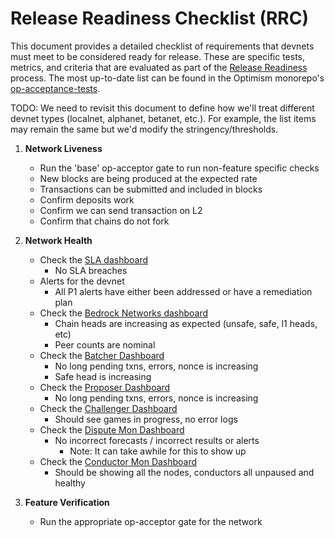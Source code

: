 # Release Readiness Checklist (RRC)

This document provides a detailed checklist of requirements that devnets must meet to be considered ready for release. These are specific tests, metrics, and criteria that are evaluated as part of the [Release Readiness](./release-readiness.md) process. 
The most up-to-date list can be found in the Optimism monorepo's [op-acceptance-tests](https://github.com/ethereum-optimism/optimism/tree/develop/op-acceptance-tests). 

TODO: We need to revisit this document to define how we'll treat different devnet types (localnet, alphanet, betanet, etc.). For example, the list items may remain the same but we'd modify the stringency/thresholds.


1. **Network Liveness**
   - Run the 'base' op-acceptor gate to run non-feature specific checks
   - New blocks are being produced at the expected rate
   - Transactions can be submitted and included in blocks
   - Confirm deposits work
   - Confirm we can send transaction on L2
   - Confirm that chains do not fork

2. **Network Health**
   - Check the [SLA dashboard](https://optimistic.grafana.net/goto/WGOaGN1NR?orgId=1)
      - No SLA breaches
   - Alerts for the devnet
      - All P1 alerts have either been addressed or have a remediation plan
   - Check the [Bedrock Networks dashboard](https://optimistic.grafana.net/d/nUSlc3d4k/bedrock-networks?orgId=1&from=now-3h&to=now&timezone=browser&var-network=mainnet-prod&var-node=$__all&var-layer=$__all&var-safety=$__all&refresh=30s)
      - Chain heads are increasing as expected (unsafe, safe, l1 heads, etc)
      - Peer counts are nominal
   - Check the [Batcher Dashboard](https://optimistic.grafana.net/d/SF0r6OBVz/bedrock-batcher)
      - No long pending txns, errors, nonce is increasing
      - Safe head is increasing
   - Check the [Proposer Dashboard](https://optimistic.grafana.net/d/c543e3f0-4d2e-4b49-ac73-99a9363633ad/proposer)
      - No long pending txns, errors, nonce is increasing
   - Check the [Challenger Dashboard](https://optimistic.grafana.net/d/d1dc51c1-2ec5-4b85-8d3c-65eefaeab240/bedrock-challenger)
      - Should see games in progress, no error logs
   - Check the [Dispute Mon Dashboard](https://optimistic.grafana.net/d/edc89b93vev40c/dispute-monitor)
      - No incorrect forecasts / incorrect results or alerts
         - Note: It can take awhile for this to show up
   - Check the [Conductor Mon Dashboard](https://optimistic.grafana.net/d/cdlf92t90dxq8d/op-conductor-health-monitor)
      - Should be showing all the nodes, conductors all unpaused and healthy

3. **Feature Verification**
   - Run the appropriate op-acceptor gate for the network
